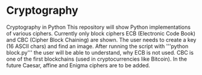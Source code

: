 # Cryptography
Cryptography in Python
This repository will show Python implementations of various ciphers. Currently only block ciphers ECB (Electronic Code Book) and CBC (Cipher Block Chaining) are shown.
The user needs to create a key (16 ASCII chars) and find an image. After running the script with '''python block.py''' the user will be able to understand, why ECB is not
used. CBC is one of the first blockchains (used in cryptocurrencies like Bitcoin).
In the future Caesar, affine and Enigma ciphers are to be added.
